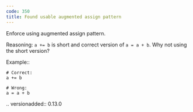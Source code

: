 ```yaml
---
code: 350
title: Found usable augmented assign pattern
---
```



Enforce using augmented assign pattern.

Reasoning:
    ``a += b`` is short and correct version of ``a = a + b``.
    Why not using the short version?

Example::

    # Correct:
    a += b

    # Wrong:
    a = a + b

.. versionadded:: 0.13.0